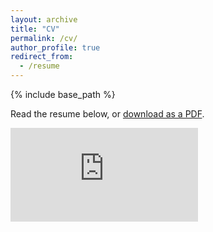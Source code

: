 ```yaml
---
layout: archive
title: "CV"
permalink: /cv/
author_profile: true
redirect_from:
  - /resume
---
```


{% include base_path %}

Read the resume below, or [download as a PDF](http://files.webalorn.com/shared/CV.pdf).

<embed src="https://drive.google.com/viewerng/viewer?embedded=true&url=http://files.webalorn.com/shared/CV.pdf">